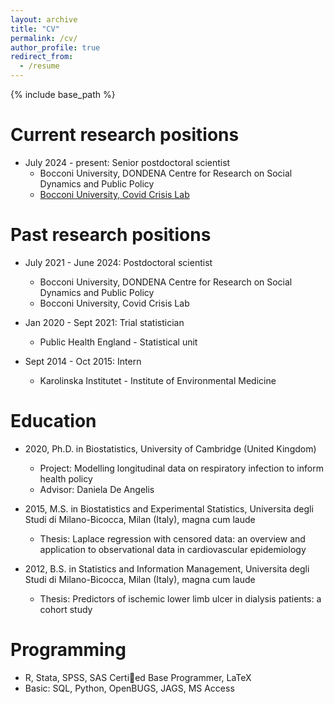 ```yaml
---
layout: archive
title: "CV"
permalink: /cv/
author_profile: true
redirect_from:
  - /resume
---
```


{% include base_path %}

Current research positions
======
* July 2024 - present: Senior postdoctoral scientist
  * Bocconi University, DONDENA Centre for Research on Social Dynamics and Public Policy
  * [Bocconi University, Covid Crisis Lab](https://covidcrisislab.unibocconi.eu/people/affiliated-faculty/chiara-chiavenna)

Past research positions
======
* July 2021 - June 2024: Postdoctoral scientist
  * Bocconi University, DONDENA Centre for Research on Social Dynamics and Public Policy
  * Bocconi University, Covid Crisis Lab
    
* Jan 2020 - Sept 2021: Trial statistician
  * Public Health England - Statistical unit
 
* Sept 2014 - Oct 2015: Intern
  * Karolinska Institutet - Institute of Environmental Medicine

Education
======
* 2020, Ph.D. in Biostatistics, University of Cambridge (United Kingdom)
  * Project: Modelling longitudinal data on respiratory infection to inform health policy
  * Advisor: Daniela De Angelis

* 2015, M.S. in Biostatistics and Experimental Statistics, Universita degli Studi di Milano-Bicocca, Milan (Italy), magna cum laude
  * Thesis: Laplace regression with censored data: an overview and application to observational data in cardiovascular epidemiology

* 2012, B.S. in Statistics and Information Management, Universita degli Studi di Milano-Bicocca, Milan (Italy), magna cum laude
  * Thesis: Predictors of ischemic lower limb ulcer in dialysis patients: a cohort study

Programming
======
* R, Stata, SPSS, SAS Certied Base Programmer, LaTeX
* Basic: SQL, Python, OpenBUGS, JAGS, MS Access
